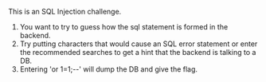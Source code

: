 This is an SQL Injection challenge. 

1. You want to try to guess how the sql statement is formed in the backend. 
2. Try putting characters that would cause an SQL error statement or enter the recommended searches to get a hint that the backend is talking to a DB.
3. Entering 'or 1=1;--' will dump the DB and give the flag.  
